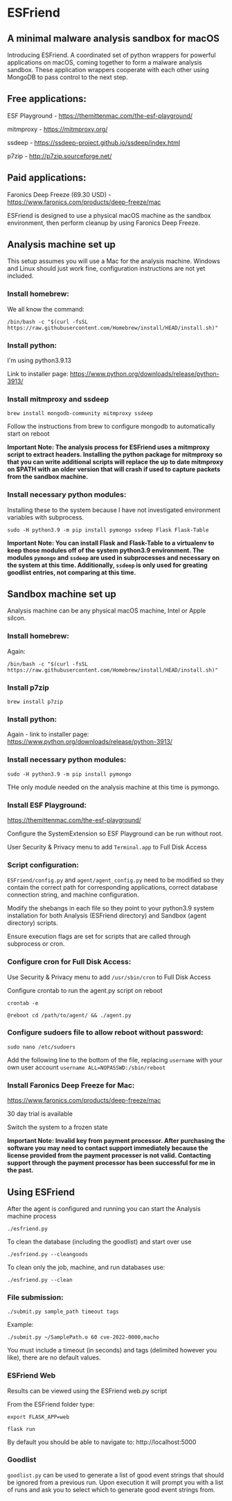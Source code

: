 # ESFriend
## A minimal malware analysis sandbox for macOS

Introducing ESFriend. A coordinated set of python wrappers for powerful applications on macOS, coming together to form a malware analysis sandbox. These application wrappers cooperate with each other using MongoDB to pass control to the next step.


## Free applications:
ESF Playground - https://themittenmac.com/the-esf-playground/

mitmproxy - https://mitmproxy.org/

ssdeep - https://ssdeep-project.github.io/ssdeep/index.html

p7zip - http://p7zip.sourceforge.net/


## Paid applications:
Faronics Deep Freeze (69.30 USD) - https://www.faronics.com/products/deep-freeze/mac

ESFriend is designed to use a physical macOS machine as the sandbox environment, then perform cleanup by using Faronics Deep Freeze.


## Analysis machine set up
This setup assumes you will use a Mac for the analysis machine. Windows and Linux should just work fine, configuration instructions are not yet included.


### Install homebrew:
We all know the command:

`/bin/bash -c "$(curl -fsSL https://raw.githubusercontent.com/Homebrew/install/HEAD/install.sh)"`


### Install python:
I'm using python3.9.13

Link to installer page:
https://www.python.org/downloads/release/python-3913/


### Install mitmproxy and ssdeep
`brew install mongodb-community mitmproxy ssdeep`

Follow the instructions from brew to configure mongodb to automatically start on reboot

**Important Note: The analysis process for ESFriend uses a mitmproxy script to extract headers. Installing the python package for mitmproxy so that you can write additional scripts will replace the up to date mitmproxy on $PATH with an older version that will crash if used to capture packets from the sandbox machine.**


### Install necessary python modules:
Installing these to the system because I have not investigated environment variables with subprocess.

`sudo -H python3.9 -m pip install pymongo ssdeep Flask Flask-Table`

**Important Note: You can install Flask and Flask-Table to a virtualenv to keep those modules off of the system python3.9 environment. The modules `pymongo` and `ssdeep` are used in subprocesses and necessary on the system at this time. Additionally, `ssdeep` is only used for greating goodlist entries, not comparing at this time.**


## Sandbox machine set up
Analysis machine can be any physical macOS machine, Intel or Apple silcon.


### Install homebrew:
Again:

`/bin/bash -c "$(curl -fsSL https://raw.githubusercontent.com/Homebrew/install/HEAD/install.sh)"`


### Install p7zip

`brew install p7zip`


### Install python:
Again - link to installer page:
https://www.python.org/downloads/release/python-3913/


### Install necessary python modules:

`sudo -H python3.9 -m pip install pymongo`

THe only module needed on the analysis machine at this time is pymongo.


### Install ESF Playground:
https://themittenmac.com/the-esf-playground/

Configure the SystemExtension so ESF Playground can be run without root.

User Security & Privacy menu to add `Terminal.app` to Full Disk Access


### Script configuration:
`ESFriend/config.py` and `agent/agent_config.py` need to be modified so they contain the correct path for corresponding applications, correct database connection string, and machine configuration.

Modify the shebangs in each file so they point to your python3.9 system installation for both Analysis (ESFriend directory) and Sandbox (agent directory) scripts.

Ensure execution flags are set for scripts that are called through subprocess or cron.


### Configure cron for Full Disk Access:
Use Security & Privacy menu to add `/usr/sbin/cron` to Full Disk Access

Configure crontab to run the agent.py script on reboot

`crontab -e`

`@reboot cd /path/to/agent/ && ./agent.py`


### Configure sudoers file to allow reboot without password:
`sudo nano /etc/sudoers`

Add the following line to the bottom of the file, replacing `username` with your own user account
`username ALL=NOPASSWD:/sbin/reboot`


### Install Faronics Deep Freeze for Mac:
https://www.faronics.com/products/deep-freeze/mac

30 day trial is available

Switch the system to a frozen state

**Important Note: Invalid key from payment processor. After purchasing the software you may need to contact support immediately because the license provided from the payment processer is not valid. Contacting support through the payment processor has been successful for me in the past.**


## Using ESFriend
After the agent is configured and running you can start the Analysis machine process

`./esfriend.py`

To clean the database (including the goodlist) and start over use

`./esfriend.py --cleangoods`

To clean only the job, machine, and run databases use:

`./esfriend.py --clean`


### File submission:
`./submit.py sample_path timeout tags`

Example:

`./submit.py ~/SamplePath.o 60 cve-2022-0000,macho`

You must include a timeout (in seconds) and tags (delimited however you like), there are no default values.

### ESFriend Web
Results can be viewed using the ESFriend web.py script

From the ESFriend folder type:

`export FLASK_APP=web`

`flask run`

By default you should be able to navigate to:
http://localhost:5000


### Goodlist
`goodlist.py` can be used to generate a list of good event strings that should be ignored from a previous run. Upon execution it will prompt you with a list of runs and ask you to select which to generate good event strings from.
